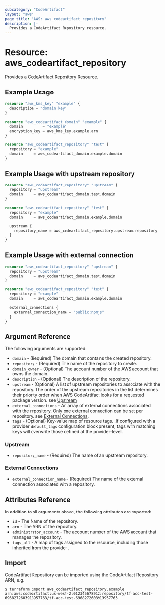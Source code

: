 ```yaml
---
subcategory: "CodeArtifact"
layout: "aws"
page_title: "AWS: aws_codeartifact_repository"
description: |-
  Provides a CodeArtifact Repository resource.
---
```


# Resource: aws_codeartifact_repository

Provides a CodeArtifact Repository Resource.

## Example Usage

```terraform
resource "aws_kms_key" "example" {
  description = "domain key"
}

resource "aws_codeartifact_domain" "example" {
  domain         = "example"
  encryption_key = aws_kms_key.example.arn
}

resource "aws_codeartifact_repository" "test" {
  repository = "example"
  domain     = aws_codeartifact_domain.example.domain
}
```

## Example Usage with upstream repository

```terraform
resource "aws_codeartifact_repository" "upstream" {
  repository = "upstream"
  domain     = aws_codeartifact_domain.test.domain
}

resource "aws_codeartifact_repository" "test" {
  repository = "example"
  domain     = aws_codeartifact_domain.example.domain

  upstream {
    repository_name = aws_codeartifact_repository.upstream.repository
  }
}
```

## Example Usage with external connection

```terraform
resource "aws_codeartifact_repository" "upstream" {
  repository = "upstream"
  domain     = aws_codeartifact_domain.test.domain
}

resource "aws_codeartifact_repository" "test" {
  repository = "example"
  domain     = aws_codeartifact_domain.example.domain

  external_connections {
    external_connection_name = "public:npmjs"
  }
}
```

## Argument Reference

The following arguments are supported:

* `domain` - (Required) The domain that contains the created repository.
* `repository` - (Required) The name of the repository to create.
* `domain_owner` - (Optional) The account number of the AWS account that owns the domain.
* `description` - (Optional) The description of the repository.
* `upstream` - (Optional) A list of upstream repositories to associate with the repository. The order of the upstream repositories in the list determines their priority order when AWS CodeArtifact looks for a requested package version. see [Upstream](#upstream)
* `external_connections` - An array of external connections associated with the repository. Only one external connection can be set per repository. see [External Connections](#external-connections).
* `tags` - (Optional) Key-value map of resource tags. .If configured with a provider `default_tags` configuration block present, tags with matching keys will overwrite those defined at the provider-level.

### Upstream

* `repository_name` - (Required) The name of an upstream repository.

### External Connections

* `external_connection_name` - (Required) The name of the external connection associated with a repository.

## Attributes Reference

In addition to all arguments above, the following attributes are exported:

* `id` - The Name of the repository.
* `arn` - The ARN of the repository.
* `administrator_account` - The account number of the AWS account that manages the repository.
* `tags_all` - A map of tags assigned to the resource, including those inherited from the provider .

## Import

CodeArtifact Repository can be imported using the CodeArtifact Repository ARN, e.g.

```
$ terraform import aws_codeartifact_repository.example arn:aws:codeartifact:us-west-2:012345678912:repository/tf-acc-test-6968272603913957763/tf-acc-test-6968272603913957763
```

